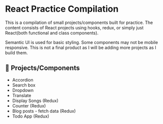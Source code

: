 # React Practice Compilation

This is a compilation of small projects/components built for practice. The content consists of React projects using hooks, redux, or simply just React(both functional and class components). 

Semantic UI is used for basic styling. Some components may not be mobile responsive. This is not a final product as I will be adding more projects as I build them. 

## :memo: Projects/Components

* Accordion
* Search box
* Dropdown
* Translate
* Display Songs (Redux)
* Counter (Redux)
* Blog posts - fetch data (Redux)
* Todo App (Redux)